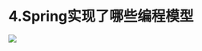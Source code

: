 # 4.Spring实现了哪些编程模型


![](https://oscimg.oschina.net/oscnet/up-11c627f1390a60775a75cede6461c62e79c.png)